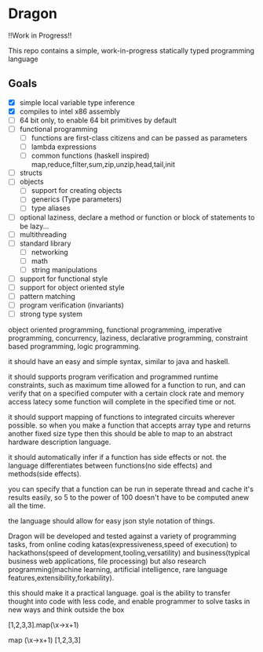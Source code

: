 # Dragon

!!Work in Progress!!

This repo contains a simple, work-in-progress statically typed programming language

## Goals

- [x] simple local variable type inference 
- [x] compiles to intel x86 assembly
- [ ] 64 bit only, to enable 64 bit primitives by default
- [ ] functional programming
  - [ ] functions are first-class citizens and can be passed as parameters
  - [ ] lambda expressions
  - [ ] common functions (haskell inspired) map,reduce,filter,sum,zip,unzip,head,tail,init
- [ ] structs
- [ ] objects
  - [ ] support for creating objects
  - [ ] generics (Type parameters)
  - [ ] type aliases
- [ ] optional laziness, declare a method or function or block of statements to be lazy...
- [ ] multithreading
- [ ] standard library 
  - [ ] networking 
  - [ ] math
  - [ ] string manipulations
- [ ] support for functional style
- [ ] support for object oriented style
- [ ] pattern matching 
- [ ] program verification (invariants)
- [ ] strong type system

object oriented programming, functional programming, imperative programming,
concurrency, laziness, declarative programming, constraint based programming,
logic programming.

it should have an easy and simple syntax, similar to java and haskell.

it should supports program verification
and programmed runtime constraints,
such as maximum time allowed for a function to run,
and can verify that on a specified computer 
with a certain clock rate and memory access latecy
some function will complete in the specified time or not.

it should support mapping of functions to integrated circuits wherever possible.
so when you make a function that accepts array type and returns another fixed size type
then this should be able to map to an abstract hardware description language.

it should automatically infer if a function has side effects or not.
the language differentiates between functions(no side effects) and 
methods(side effects). 

you can specify that a function can be run in seperate thread and cache it's 
results easily, so 5 to the power of 100 doesn't have to be computed anew all the time.

the language should allow for easy json style notation of things.

Dragon will be developed and tested against a variety of programming tasks,
from online coding katas(expressiveness,speed of execution) to hackathons(speed of development,tooling,versatility)
and business(typical business web applications, file processing) but also research programming(machine learning, artificial intelligence, rare language features,extensibility,forkability).

this should make it a practical language. goal is the ability to transfer thought into code with less code,
and enable programmer to solve tasks in new ways and think outside the box

[1,2,3,3].map(\x->x+1)

map (\x->x+1) [1,2,3,3]

